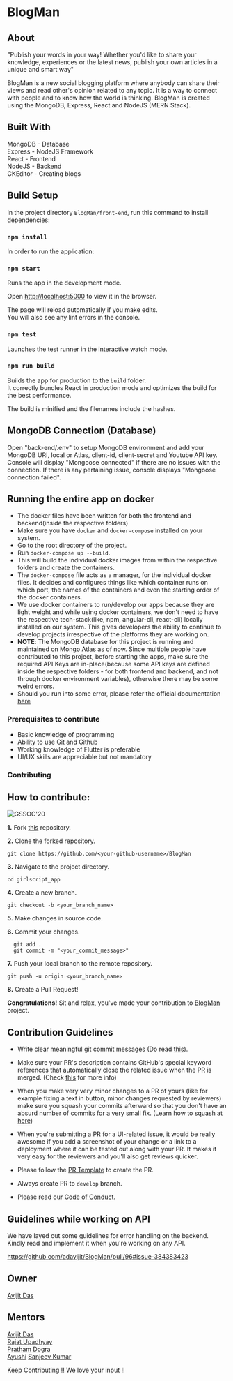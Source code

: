 # BlogMan


## About

"Publish your words in your way! Whether you'd like to share your knowledge, experiences or the latest news, publish your own articles in a unique and smart way"

BlogMan is a new social blogging platform where anybody can share their views and read other's opinion related to any topic. It is a way to connect with people and to know how the world is thinking.
BlogMan is created using the MongoDB, Express, React and NodeJS (MERN Stack).

## Built With

MongoDB - Database<br />
Express - NodeJS Framework<br />
React - Frontend<br />
NodeJS - Backend<br />
CKEditor - Creating blogs<br />

## Build Setup

In the project directory `BlogMan/front-end`, run this command to install dependencies:

### `npm install`

In order to run the application:

### `npm start`

Runs the app in the development mode.<br />

Open [http://localhost:5000](http://localhost:5000) to view it in the browser.

The page will reload automatically if you make edits.<br />
You will also see any lint errors in the console.

### `npm test`

Launches the test runner in the interactive watch mode.<br />

### `npm run build`

Builds the app for production to the `build` folder.<br />
It correctly bundles React in production mode and optimizes the build for the best performance.

The build is minified and the filenames include the hashes.<br />

## MongoDB Connection (Database)

Open "back-end/.env" to setup MongoDB environment and add your MongoDB URI, local or Atlas, client-id, client-secret and Youtube API key.<br />
Console will display "Mongoose connected" if there are no issues with the connection.
If there is any pertaining issue, console displays "Mongoose connection failed".<br />

## Running the entire app on docker

 - The docker files have been written for both the frontend and backend(inside the respective folders)
 - Make sure you have `docker` and `docker-compose` installed on your system.
 - Go to the root directory of the project.
 - Run `docker-compose up --build`.
 - This will build the individual docker images from within the respective folders and create the containers.
 - The `docker-compose` file acts as a manager, for the individual docker files. It decides and configures things like which container runs on which port, the names of the containers and even the starting order of the docker containers.
 - We use docker containers to run/develop our apps because they are light weight and while using docker containers, we don't need to have the respective tech-stack(like, npm, angular-cli, react-cli) locally installed on our system. This gives developers the ability to continue to develop projects irrespective of the platforms they are working on.
 - **NOTE**: The MongoDB database for this project is running and maintained on Mongo Atlas as of now. Since multiple people have contributed to this project, before starting the apps, make sure the required API Keys are in-place(because some API keys are defined inside the respective folders - for both frontend and backend, and not through docker environment variables), otherwise there may be some weird errors.
 - Should you run into some error, please refer the official documentation [here](https://docs.docker.com/)

### Prerequisites to contribute

- Basic knowledge of programming
- Ability to use Git and Github
- Working knowledge of Flutter is preferable
- UI/UX skills are appreciable but not mandatory

### Contributing

## How to contribute:

![GSSOC'20](https://img.shields.io/badge/GSSOC-20-orange?style=for-the-badge)

**1.** Fork [this](https://github.com/adavijit/BlogMan) repository.

**2.** Clone the forked repository.

```terminal
git clone https://github.com/<your-github-username>/BlogMan
```

**3.** Navigate to the project directory.

```terminal
cd girlscript_app
```

**4.** Create a new branch.

```terminal
git checkout -b <your_branch_name>
```

**5.** Make changes in source code.

**6.** Commit your changes.

```terminal
  git add .
  git commit -m "<your_commit_message>"
```

**7.** Push your local branch to the remote repository.

```terminal
git push -u origin <your_branch_name>
```

**8.** Create a Pull Request!

**Congratulations!** Sit and relax, you've made your contribution to [BlogMan](https://github.com/adavijit/BlogMan) project.

## Contribution Guidelines

- Write clear meaningful git commit messages (Do read [this](http://chris.beams.io/posts/git-commit/)).

- Make sure your PR's description contains GitHub's special keyword references that automatically close the related issue when the PR is merged. (Check [this](https://github.com/blog/1506-closing-issues-via-pull-requests) for more info)

- When you make very very minor changes to a PR of yours (like for example fixing a text in button, minor changes requested by reviewers) make sure you squash your commits afterward so that you don't have an absurd number of commits for a very small fix. (Learn how to squash at [here](https://davidwalsh.name/squash-commits-git))

- When you're submitting a PR for a UI-related issue, it would be really awesome if you add a screenshot of your change or a link to a deployment where it can be tested out along with your PR. It makes it very easy for the reviewers and you'll also get reviews quicker.

- Please follow the [PR Template](https://github.com/vinitshahdeo/Water-Monitoring-System/blob/master/.github/PULL_REQUEST_TEMPLATE.md) to create the PR.

- Always create PR to `develop` branch.

- Please read our [Code of Conduct](./CODE_OF_CONDUCT.md).

## Guidelines while working on API

We have layed out some guidelines for error handling on the backend. Kindly read and implement it when you're working on any API.

https://github.com/adavijit/BlogMan/pull/96#issue-384383423

## Owner

[Avijit Das](https://github.com/adavijit)<br />

## Mentors

[Avijit Das](https://github.com/adavijit)<br />
[Rajat Upadhyay](https://github.com/rajatmw1999)<br />
[Pratham Dogra](https://github.com/PrathamDogra)<br />
[Ayushi](https://github.com/ayushi59)
[Sanjeev Kumar](https://github.com/drcoolsanjeev)

Keep Contributing !!
We love your input !!
